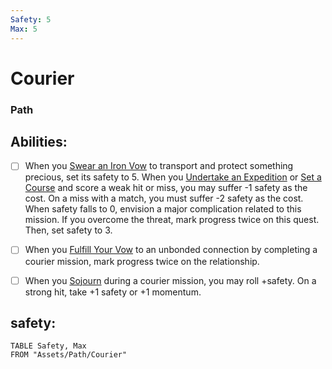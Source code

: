 ```yaml
---
Safety: 5
Max: 5
---
```

# Courier
### Path


## Abilities:
- [ ] When you [Swear an Iron Vow](Swear_an_Iron_Vow.md) to transport and protect something precious, set its safety to 5. When you [Undertake an Expedition](Undertake_an_Expedition.md) or [Set a Course](Set_a_Course.md) and score a weak hit or miss, you may suffer -1 safety as the cost. On a miss with a match, you must suffer -2 safety as the cost. When safety falls to 0, envision a major complication related to this mission. If you overcome the threat, mark progress twice on this quest. Then, set safety to 3.

- [ ] When you [Fulfill Your Vow](Fulfill_Your_Vow.md) to an unbonded connection by completing a courier mission, mark progress twice on the relationship.

- [ ] When you [Sojourn](Sojourn.md) during a courier mission, you may roll +safety. On a strong hit, take +1 safety or +1 momentum.

## safety:
```dataview
TABLE Safety, Max
FROM "Assets/Path/Courier"
```